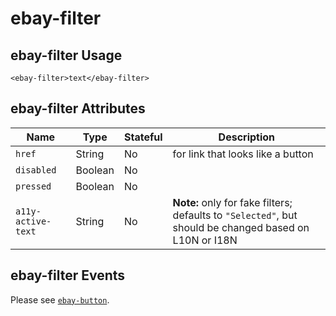 # ebay-filter

## ebay-filter Usage

```marko
<ebay-filter>text</ebay-filter>
```

## ebay-filter Attributes

Name | Type | Stateful | Description
--- | --- | --- | ---
`href` | String | No | for link that looks like a button
`disabled` | Boolean | No |
`pressed` | Boolean | No |
`a11y-active-text` | String | No | **Note:** only for fake filters; defaults to `"Selected"`, but should be changed based on L10N or I18N

## ebay-filter Events

Please see [`ebay-button`](https://github.com/eBay/ebayui-core/tree/master/src/components/ebay-button#ebay-button-events).
